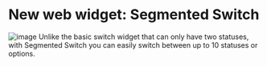 # New web widget: Segmented Switch
![image](https://user-images.githubusercontent.com/97158411/158426658-f1265e20-2664-4195-8ce7-0b36f8387cf4.png)
Unlike the basic switch widget that can only have two statuses, with Segmented Switch you can easily switch between up to 10 statuses or options. 
